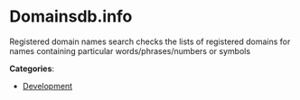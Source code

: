 # Domainsdb.info

Registered domain names search checks the lists of registered domains for names containing particular words/phrases/numbers or symbols

**Categories**:

- [Development](https://github/apis-list/apis-list#development)



